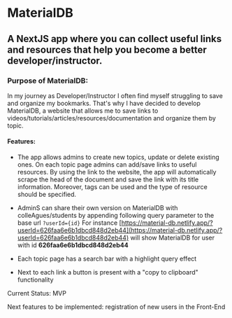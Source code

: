 # MaterialDB 
## A NextJS app where you can collect useful links and resources that help you become a better developer/instructor.

### Purpose of MaterialDB:
In my journey as Developer/Instructor I often find myself struggling to save and organize my bookmarks. That's why I have decided to develop MaterialDB, a website that allows me to save links to videos/tutorials/articles/resources/documentation and organize them by topic. 

#### Features:
- The app allows admins to create new topics, update or delete existing ones. On each topic page admins can add/save links to useful resources. By using the link to the website, the app will automatically scrape the head of the document and save the link with its title information. Moreover, tags can be used and the type of resource should be specified.
 
- AdminS can share their own version on MaterialDB with colleAgues/students by appending following query parameter to the base url ```?userId={id}```
For instance [https://material-db.netlify.app/?userId=626faa6e6b1dbcd848d2eb44](https://material-db.netlify.app/?userId=626faa6e6b1dbcd848d2eb44) will show MaterialDB for user with id **626faa6e6b1dbcd848d2eb44**

- Each topic page has a search bar with a highlight query effect

- Next to each link a button is present with a "copy to clipboard" functionality

Current Status: MVP

Next features to be implemented: registration of new users in the Front-End

